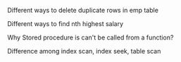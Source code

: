 Different ways to delete duplicate rows in emp table

Different ways to find nth highest salary

Why Stored procedure is can't be called from a function?

Difference among index scan, index seek, table scan

